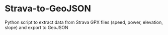 # Strava-to-GeoJSON
Python script to extract data from Strava GPX files (speed, power, elevation, slope) and export to GeoJSON
